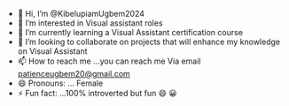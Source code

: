 - 👋 Hi, I’m @KibelupiamUgbem2024
- 👀 I’m interested in Visual assistant roles 
- 🌱 I’m currently learning a Visual Assistant certification course
- 💞️ I’m looking to collaborate on projects that will enhance my knowledge on Visual Assistant 
- 📫 How to reach me ...you can reach me Via email patienceugbem20@gmail.com 
- 😄 Pronouns: ... Female 
- ⚡ Fun fact: ...100% introverted but fun 😄 😀 

<!---
KibelupiamUgbem2024/KibelupiamUgbem2024 is a ✨ special ✨ repository because its `README.md` (this file) appears on your GitHub profile.
You can click the Preview link to take a look at your changes.
--->
